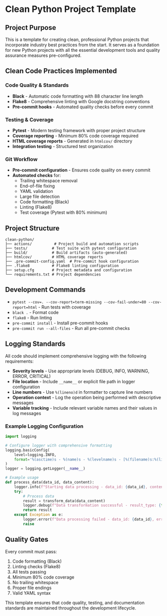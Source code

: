 # Clean Python Project Template

## Project Purpose
This is a template for creating clean, professional Python projects that incorporate industry best practices from the start. It serves as a foundation for new Python projects with all the essential development tools and quality assurance measures pre-configured.

## Clean Code Practices Implemented

### Code Quality & Standards
- **Black** - Automatic code formatting with 88 character line length
- **Flake8** - Comprehensive linting with Google docstring conventions
- **Pre-commit hooks** - Automated quality checks before every commit

### Testing & Coverage
- **Pytest** - Modern testing framework with proper project structure
- **Coverage reporting** - Minimum 80% code coverage required
- **HTML coverage reports** - Generated in `htmlcov/` directory
- **Integration testing** - Structured test organization

### Git Workflow
- **Pre-commit configuration** - Ensures code quality on every commit
- **Automated checks** for:
  - Trailing whitespace removal
  - End-of-file fixing
  - YAML validation
  - Large file detection
  - Code formatting (Black)
  - Linting (Flake8)
  - Test coverage (Pytest with 80% minimum)

## Project Structure
```
clean-python/
├── actions/          # Project build and automation scripts
├── tests/           # Test suite with pytest configuration
├── build/           # Build artifacts (auto-generated)
├── htmlcov/         # HTML coverage reports
├── .pre-commit-config.yaml  # Pre-commit hook configuration
├── .flake8          # Flake8 linting configuration
├── setup.cfg        # Project metadata and configuration
└── requirements.txt # Project dependencies
```

## Development Commands
- `pytest --cov=. --cov-report=term-missing --cov-fail-under=80 --cov-report=html` - Run tests with coverage
- `black .` - Format code
- `flake8` - Run linting
- `pre-commit install` - Install pre-commit hooks
- `pre-commit run --all-files` - Run all pre-commit checks

## Logging Standards
All code should implement comprehensive logging with the following requirements:
- **Severity levels** - Use appropriate levels (DEBUG, INFO, WARNING, ERROR, CRITICAL)
- **File location** - Include `__name__` or explicit file path in logger configuration
- **Line numbers** - Use `%(lineno)d` in formatter to capture line numbers
- **Operation context** - Log the operation being performed with descriptive messages
- **Variable tracking** - Include relevant variable names and their values in log messages

### Example Logging Configuration
```python
import logging

# Configure logger with comprehensive formatting
logging.basicConfig(
    level=logging.INFO,
    format='%(asctime)s - %(name)s - %(levelname)s - [%(filename)s:%(lineno)d] - %(message)s'
)
logger = logging.getLogger(__name__)

# Example usage
def process_data(data_id, data_content):
    logger.info(f"Starting data processing - data_id: {data_id}, content_length: {len(data_content)}")
    try:
        # Process data
        result = transform_data(data_content)
        logger.debug(f"Data transformation successful - result_type: {type(result)}, result_size: {len(result)}")
        return result
    except Exception as e:
        logger.error(f"Data processing failed - data_id: {data_id}, error: {str(e)}", exc_info=True)
        raise
```

## Quality Gates
Every commit must pass:
1. Code formatting (Black)
2. Linting checks (Flake8)
3. All tests passing
4. Minimum 80% code coverage
5. No trailing whitespace
6. Proper file endings
7. Valid YAML syntax

This template ensures that code quality, testing, and documentation standards are maintained throughout the development lifecycle.
